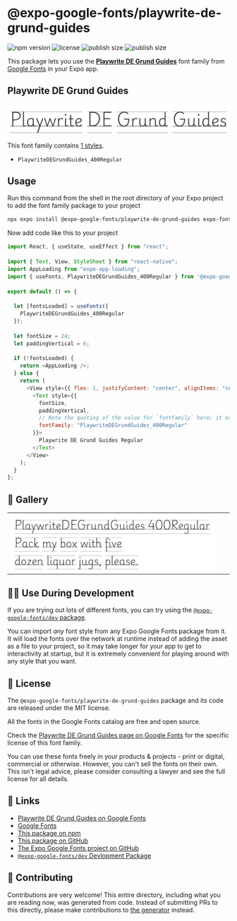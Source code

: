 # @expo-google-fonts/playwrite-de-grund-guides

![npm version](https://flat.badgen.net/npm/v/@expo-google-fonts/playwrite-de-grund-guides)
![license](https://flat.badgen.net/github/license/expo/google-fonts)
![publish size](https://flat.badgen.net/packagephobia/install/@expo-google-fonts/playwrite-de-grund-guides)
![publish size](https://flat.badgen.net/packagephobia/publish/@expo-google-fonts/playwrite-de-grund-guides)

This package lets you use the [**Playwrite DE Grund Guides**](https://fonts.google.com/specimen/Playwrite+DE+Grund+Guides) font family from [Google Fonts](https://fonts.google.com/) in your Expo app.

## Playwrite DE Grund Guides

![Playwrite DE Grund Guides](./font-family.png)

This font family contains [1 styles](#-gallery).

- `PlaywriteDEGrundGuides_400Regular`

## Usage

Run this command from the shell in the root directory of your Expo project to add the font family package to your project

```sh
npx expo install @expo-google-fonts/playwrite-de-grund-guides expo-font expo-app-loading
```

Now add code like this to your project

```js
import React, { useState, useEffect } from "react";

import { Text, View, StyleSheet } from "react-native";
import AppLoading from "expo-app-loading";
import { useFonts, PlaywriteDEGrundGuides_400Regular } from '@expo-google-fonts/playwrite-de-grund-guides';

export default () => {

  let [fontsLoaded] = useFonts({
    PlaywriteDEGrundGuides_400Regular
  });

  let fontSize = 24;
  let paddingVertical = 6;

  if (!fontsLoaded) {
    return <AppLoading />;
  } else {
    return (
      <View style={{ flex: 1, justifyContent: "center", alignItems: "center" }}>
        <Text style={{
          fontSize,
          paddingVertical,
          // Note the quoting of the value for `fontFamily` here; it expects a string!
          fontFamily: "PlaywriteDEGrundGuides_400Regular"
        }}>
          Playwrite DE Grund Guides Regular
        </Text>
      </View>
    );
  }
};
```

## 🔡 Gallery


||||
|-|-|-|
|![PlaywriteDEGrundGuides_400Regular](./PlaywriteDEGrundGuides_400Regular.ttf.png)||||


## 👩‍💻 Use During Development

If you are trying out lots of different fonts, you can try using the [`@expo-google-fonts/dev` package](https://github.com/expo/google-fonts/tree/master/font-packages/dev#readme).

You can import _any_ font style from any Expo Google Fonts package from it. It will load the fonts over the network at runtime instead of adding the asset as a file to your project, so it may take longer for your app to get to interactivity at startup, but it is extremely convenient for playing around with any style that you want.


## 📖 License

The `@expo-google-fonts/playwrite-de-grund-guides` package and its code are released under the MIT license.

All the fonts in the Google Fonts catalog are free and open source.

Check the [Playwrite DE Grund Guides page on Google Fonts](https://fonts.google.com/specimen/Playwrite+DE+Grund+Guides) for the specific license of this font family.

You can use these fonts freely in your products & projects - print or digital, commercial or otherwise. However, you can't sell the fonts on their own. This isn't legal advice, please consider consulting a lawyer and see the full license for all details.

## 🔗 Links

- [Playwrite DE Grund Guides on Google Fonts](https://fonts.google.com/specimen/Playwrite+DE+Grund+Guides)
- [Google Fonts](https://fonts.google.com/)
- [This package on npm](https://www.npmjs.com/package/@expo-google-fonts/playwrite-de-grund-guides)
- [This package on GitHub](https://github.com/expo/google-fonts/tree/master/font-packages/playwrite-de-grund-guides)
- [The Expo Google Fonts project on GitHub](https://github.com/expo/google-fonts)
- [`@expo-google-fonts/dev` Devlopment Package](https://github.com/expo/google-fonts/tree/master/font-packages/dev)

## 🤝 Contributing

Contributions are very welcome! This entire directory, including what you are reading now, was generated from code. Instead of submitting PRs to this directly, please make contributions to [the generator](https://github.com/expo/google-fonts/tree/master/packages/generator) instead.
